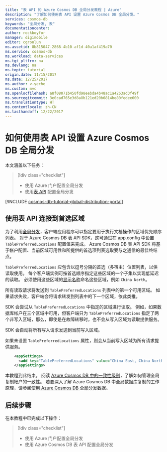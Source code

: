 ```yaml
---
title: "表 API 的 Azure Cosmos DB 全局分发教程 | Azure"
description: "了解如何使用表 API 设置 Azure Cosmos DB 全局分发。"
services: cosmos-db
keywords: "全局分发, 表"
documentationcenter: 
author: rockboyfor
manager: digimobile
editor: cgronlun
ms.assetid: 8b815047-2868-4b10-af1d-40a1af419a70
ms.service: cosmos-db
ms.workload: data-services
ms.tgt_pltfrm: na
ms.devlang: na
ms.topic: tutorial
origin.date: 11/15/2017
ms.date: 12/25/2017
ms.author: v-yeche
ms.custom: mvc
ms.openlocfilehash: a8f08071b450fd98eebda4b48ac1a4263ad3f49f
ms.sourcegitcommit: 3e0cad765e3d8a8b121ed20b6814be80fedee600
ms.translationtype: HT
ms.contentlocale: zh-CN
ms.lasthandoff: 12/22/2017
---
```

# <a name="how-to-setup-azure-cosmos-db-global-distribution-using-the-table-api"></a>如何使用表 API 设置 Azure Cosmos DB 全局分发

本文涵盖以下任务： 

> [!div class="checklist"]
> * 使用 Azure 门户配置全局分发
> * 使用[表 API](table-introduction.md) 配置全局分发

[!INCLUDE [cosmos-db-tutorial-global-distribution-portal](../../includes/cosmos-db-tutorial-global-distribution-portal.md)]

## <a name="connecting-to-a-preferred-region-using-the-table-api"></a>使用表 API 连接到首选区域

为了利用[全局分发](distribute-data-globally.md)，客户端应用程序可以指定要用于执行文档操作的区域优先顺序列表。 对于 Azure Cosmos DB 表 API SDK，这可通过在 app.config 中设置 `TablePreferredLocations` 配置值来完成。 Azure Cosmos DB 表 API SDK 将基于帐户配置、当前区域可用性和所提供的首选项列表选取要与之通信的最佳终结点。

`TablePreferredLocations` 应包含以逗号分隔的首选（多宿主）位置列表，以供读取使用。 每个客户端实例可按首选顺序指定这些区域的一个子集以实现低延迟的读取。 必须使用这些区域的[显示名称](https://msdn.microsoft.com/library/azure/gg441293.aspx)命名这些区域，例如 `China North`。

所有读取请求将发送到 `TablePreferredLocations` 列表中的第一个可用区域。 如果请求失败，客户端会将请求转发到列表中的下一个区域，依此类推。

SDK 会尝试从 `TablePreferredLocations` 中指定的区域进行读取。 例如，如果数据库帐户在三个区域中可用，但客户端只为 `TablePreferredLocations` 指定了两个非写入区域，那么，即使是在故障转移时，也不会从写入区域为读取提供服务。

SDK 会自动将所有写入请求发送到当前写入区域。

如果未设置 `TablePreferredLocations` 属性，则会从当前写入区域为所有请求提供服务。

```xml
    <appSettings>
      <add key="TablePreferredLocations" value="China East, China North"/>           
    </appSettings>
```

本教程到此结束。 阅读 [Azure Cosmos DB 中的一致性级别](consistency-levels.md)，了解如何管理全局复制帐户的一致性。 若要深入了解 Azure Cosmos DB 中全局数据库复制的工作原理，请参阅[使用 Azure Cosmos DB 全局分发数据](distribute-data-globally.md)。

## <a name="next-steps"></a>后续步骤

在本教程中已完成以下操作：

> [!div class="checklist"]
> * 使用 Azure 门户配置全局分发
> * 使用 Azure Cosmos DB 表 API 配置全局分发

<!--Update_Description: update meta properties, wording update -->